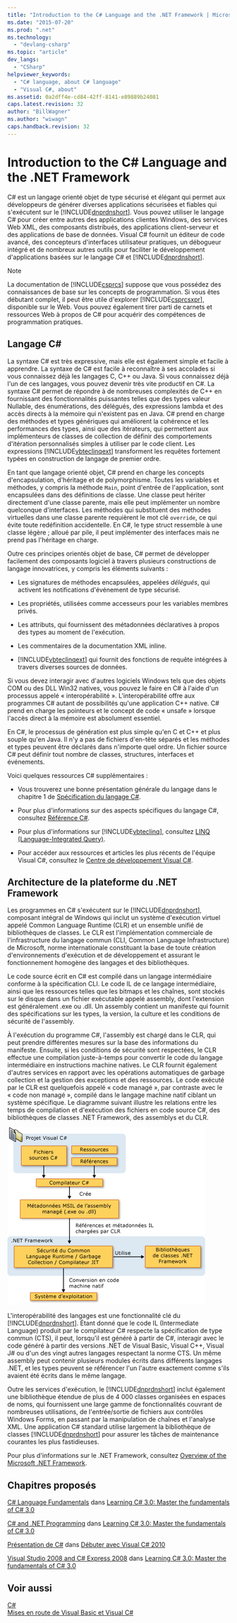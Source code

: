 ```yaml
---
title: "Introduction to the C# Language and the .NET Framework | Microsoft Docs"
ms.date: "2015-07-20"
ms.prod: ".net"
ms.technology: 
  - "devlang-csharp"
ms.topic: "article"
dev_langs: 
  - "CSharp"
helpviewer_keywords: 
  - "C# language, about C# language"
  - "Visual C#, about"
ms.assetid: 0a2dff4e-cd84-42ff-8141-e89889b24081
caps.latest.revision: 32
author: "BillWagner"
ms.author: "wiwagn"
caps.handback.revision: 32
---
```

# Introduction to the C# Language and the .NET Framework
C\# est un langage orienté objet de type sécurisé et élégant qui permet aux développeurs de générer diverses applications sécurisées et fiables qui s'exécutent sur le [!INCLUDE[dnprdnshort](../../csharp/getting-started/includes/dnprdnshort-md.md)].  Vous pouvez utiliser le langage C\# pour créer entre autres des applications clientes Windows, des services Web XML, des composants distribués, des applications client\-serveur et des applications de base de données.  Visual C\# fournit un éditeur de code avancé, des concepteurs d'interfaces utilisateur pratiques, un débogueur intégré et de nombreux autres outils pour faciliter le développement d'applications basées sur le langage C\# et [!INCLUDE[dnprdnshort](../../csharp/getting-started/includes/dnprdnshort-md.md)].  
  
> [!NOTE]
>  La documentation de [!INCLUDE[csprcs](../../csharp/includes/csprcs-md.md)] suppose que vous possédez des connaissances de base sur les concepts de programmation.  Si vous êtes débutant complet, il peut être utile d'explorer [!INCLUDE[csprcsxpr](../../csharp/getting-started/includes/csprcsxpr-md.md)], disponible sur le Web.  Vous pouvez également tirer parti de carnets et ressources Web à propos de C\# pour acquérir des compétences de programmation pratiques.  
  
## Langage C\#  
 La syntaxe C\# est très expressive, mais elle est également simple et facile à apprendre.  La syntaxe de C\# est facile à reconnaître à ses accolades si vous connaissez déjà les langages C, C\+\+ ou Java.  Si vous connaissez déjà l'un de ces langages, vous pouvez devenir très vite productif en C\#.  La syntaxe C\# permet de répondre à de nombreuses complexités de C\+\+ en fournissant des fonctionnalités puissantes telles que des types valeur Nullable, des énumérations, des délégués, des expressions lambda et des accès directs à la mémoire qui n'existent pas en Java.  C\# prend en charge des méthodes et types génériques qui améliorent la cohérence et les performances des types, ainsi que des itérateurs, qui permettent aux implémenteurs de classes de collection de définir des comportements d'itération personnalisés simples à utiliser par le code client.  Les expressions [!INCLUDE[vbteclinqext](../../csharp/getting-started/includes/vbteclinqext-md.md)] transforment les requêtes fortement typées en construction de langage de premier ordre.  
  
 En tant que langage orienté objet, C\# prend en charge les concepts d'encapsulation, d'héritage et de polymorphisme.  Toutes les variables et méthodes, y compris la méthode `Main`, point d'entrée de l'application, sont encapsulées dans des définitions de classe.  Une classe peut hériter directement d'une classe parente, mais elle peut implémenter un nombre quelconque d'interfaces.  Les méthodes qui substituent des méthodes virtuelles dans une classe parente requièrent le mot clé `override`, ce qui évite toute redéfinition accidentelle.  En C\#, le type struct ressemble à une classe légère ; alloué par pile, il peut implémenter des interfaces mais ne prend pas l'héritage en charge.  
  
 Outre ces principes orientés objet de base, C\# permet de développer facilement des composants logiciel à travers plusieurs constructions de langage innovatrices, y compris les éléments suivants :  
  
-   Les signatures de méthodes encapsulées, appelées *délégués*, qui activent les notifications d'événement de type sécurisé.  
  
-   Les propriétés, utilisées comme accesseurs pour les variables membres privés.  
  
-   Les attributs, qui fournissent des métadonnées déclaratives à propos des types au moment de l'exécution.  
  
-   Les commentaires de la documentation XML inline.  
  
-   [!INCLUDE[vbteclinqext](../../csharp/getting-started/includes/vbteclinqext-md.md)] qui fournit des fonctions de requête intégrées à travers diverses sources de données.  
  
 Si vous devez interagir avec d'autres logiciels Windows tels que des objets COM ou des DLL Win32 natives, vous pouvez le faire en C\# à l'aide d'un processus appelé « interopérabilité ». L'interopérabilité offre aux programmes C\# autant de possibilités qu'une application C\+\+ native.  C\# prend en charge les pointeurs et le concept de code « unsafe » lorsque l'accès direct à la mémoire est absolument essentiel.  
  
 En C\#, le processus de génération est plus simple qu'en C et C\+\+ et plus souple qu'en Java.  Il n'y a pas de fichiers d'en\-tête séparés et les méthodes et types peuvent être déclarés dans n'importe quel ordre.  Un fichier source C\# peut définir tout nombre de classes, structures, interfaces et événements.  
  
 Voici quelques ressources C\# supplémentaires :  
  
-   Vous trouverez une bonne présentation générale du langage dans le chapitre 1 de [Spécification du langage C\#](../../csharp/language-reference/language-specification.md).  
  
-   Pour plus d'informations sur des aspects spécifiques du langage C\#, consultez [Référence C\#](../../csharp/language-reference/index.md).  
  
-   Pour plus d'informations sur [!INCLUDE[vbteclinq](../../csharp/includes/vbteclinq-md.md)], consultez [LINQ \(Language\-Integrated Query\)](../Topic/LINQ%20\(Language-Integrated%20Query\).md).  
  
-   Pour accéder aux ressources et articles les plus récents de l'équipe Visual C\#, consultez le [Centre de développement Visual C\#](http://go.microsoft.com/fwlink/?LinkId=47811).  
  
## Architecture de la plateforme du .NET Framework  
 Les programmes en C\# s'exécutent sur le [!INCLUDE[dnprdnshort](../../csharp/getting-started/includes/dnprdnshort-md.md)], composant intégral de Windows qui inclut un système d'exécution virtuel appelé Common Language Runtime \(CLR\) et un ensemble unifié de bibliothèques de classes.  Le CLR est l'implémentation commerciale de l'infrastructure du langage commun \(CLI, Common Language Infrastructure\) de Microsoft, norme internationale constituant la base de toute création d'environnements d'exécution et de développement et assurant le fonctionnement homogène des langages et des bibliothèques.  
  
 Le code source écrit en C\# est compilé dans un langage intermédiaire conforme à la spécification CLI.  Le code IL de ce langage intermédiaire, ainsi que les ressources telles que les bitmaps et les chaînes, sont stockés sur le disque dans un fichier exécutable appelé assembly, dont l'extension est généralement .exe ou .dll.  Un assembly contient un manifeste qui fournit des spécifications sur les types, la version, la culture et les conditions de sécurité de l'assembly.  
  
 À l'exécution du programme C\#, l'assembly est chargé dans le CLR, qui peut prendre différentes mesures sur la base des informations du manifeste.  Ensuite, si les conditions de sécurité sont respectées, le CLR effectue une compilation juste\-à\-temps pour convertir le code du langage intermédiaire en instructions machine natives.  Le CLR fournit également d'autres services en rapport avec les opérations automatiques de garbage collection et la gestion des exceptions et des ressources.  Le code exécuté par le CLR est quelquefois appelé « code managé », par contraste avec le « code non managé », compilé dans le langage machine natif ciblant un système spécifique.  Le diagramme suivant illustre les relations entre les temps de compilation et d'exécution des fichiers en code source C\#, des bibliothèques de classes .NET Framework, des assemblys et du CLR.  
  
 ![Du code source C&#35; à l'exécution machine](../../csharp/getting-started/media/netarchitecture.png "NETarchitecture")  
  
 L'interopérabilité des langages est une fonctionnalité clé du [!INCLUDE[dnprdnshort](../../csharp/getting-started/includes/dnprdnshort-md.md)].  Étant donné que le code IL \(Intermediate Language\) produit par le compilateur C\# respecte la spécification de type commun \(CTS\), il peut, lorsqu'il est généré à partir de C\#, interagir avec le code généré à partir des versions .NET de Visual Basic, Visual C\+\+, Visual J\# ou d'un des vingt autres langages respectant la norme CTS.  Un même assembly peut contenir plusieurs modules écrits dans différents langages .NET, et les types peuvent se référencer l'un l'autre exactement comme s'ils avaient été écrits dans le même langage.  
  
 Outre les services d'exécution, le [!INCLUDE[dnprdnshort](../../csharp/getting-started/includes/dnprdnshort-md.md)] inclut également une bibliothèque étendue de plus de 4 000 classes organisées en espaces de noms, qui fournissent une large gamme de fonctionnalités couvrant de nombreuses utilisations, de l'entrée\/sortie de fichiers aux contrôles Windows Forms, en passant par la manipulation de chaînes et l'analyse XML.  Une application C\# standard utilise largement la bibliothèque de classes [!INCLUDE[dnprdnshort](../../csharp/getting-started/includes/dnprdnshort-md.md)] pour assurer les tâches de maintenance courantes les plus fastidieuses.  
  
 Pour plus d'informations sur le .NET Framework, consultez [Overview of the Microsoft .NET Framework](http://msdn.microsoft.com/fr-fr/d05daf50-00fe-45c7-8383-06fe41697355).  
  
## Chapitres proposés  
 [C\# Language Fundamentals](http://go.microsoft.com/fwlink/?LinkId=195416) dans [Learning C\# 3.0: Master the fundamentals of C\# 3.0](http://go.microsoft.com/fwlink/?LinkId=195412)  
  
 [C\# and .NET Programming](http://go.microsoft.com/fwlink/?LinkId=195413) dans [Learning C\# 3.0: Master the fundamentals of C\# 3.0](http://go.microsoft.com/fwlink/?LinkId=195412)  
  
 [Présentation de C\#](http://go.microsoft.com/fwlink/?LinkId=221226) dans [Débuter avec Visual C\# 2010](http://go.microsoft.com/fwlink/?LinkId=221214)  
  
 [Visual Studio 2008 and C\# Express 2008](http://go.microsoft.com/fwlink/?LinkId=195414) dans [Learning C\# 3.0: Master the fundamentals of C\# 3.0](http://go.microsoft.com/fwlink/?LinkId=195412)  
  
## Voir aussi  
 [C\#](../../csharp/csharp.md)   
 [Mises en route de Visual Basic et Visual C\#](/visual-studio/ide/getting-started-with-visual-csharp-and-visual-basic)